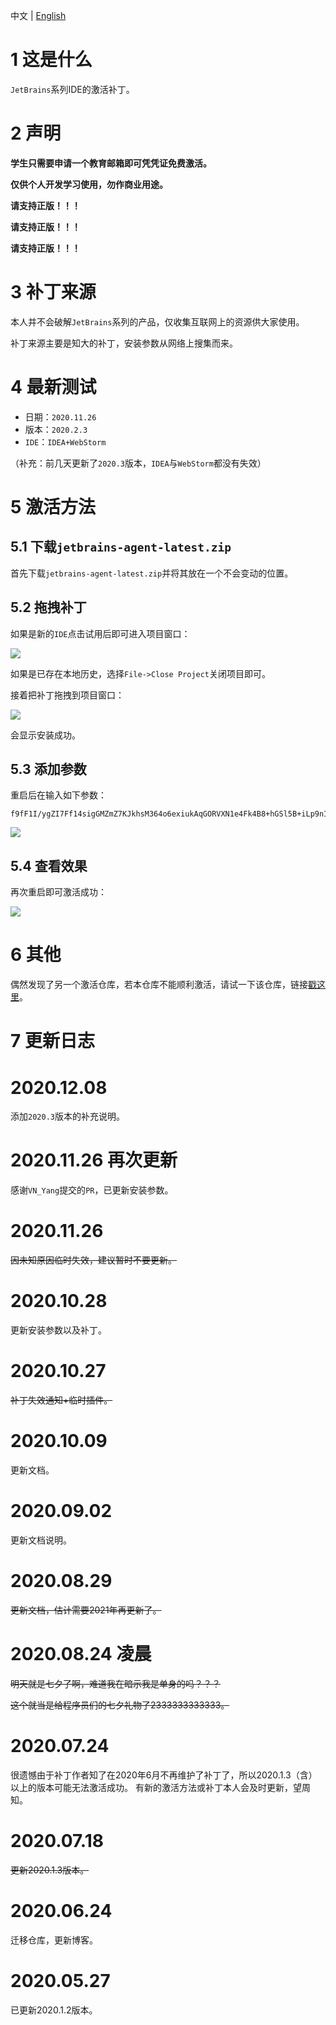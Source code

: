 中文 | [English](https://github.com/2293736867/JetBrainsActivation/blob/master/README_en.md)

# 1 这是什么

`JetBrains`系列IDE的激活补丁。

# 2 声明

**学生只需要申请一个教育邮箱即可凭凭证免费激活。**

**仅供个人开发学习使用，勿作商业用途。**

**请支持正版！！！**

**请支持正版！！！**

**请支持正版！！！**

# 3 补丁来源

本人并不会破解`JetBrains`系列的产品，仅收集互联网上的资源供大家使用。

补丁来源主要是知大的补丁，安装参数从网络上搜集而来。

# 4 最新测试

- 日期：`2020.11.26`
- 版本：`2020.2.3`
- `IDE`：`IDEA+WebStorm`

（补充：前几天更新了`2020.3`版本，`IDEA`与`WebStorm`都没有失效）

# 5 激活方法

## 5.1 下载`jetbrains-agent-latest.zip`

首先下载`jetbrains-agent-latest.zip`并将其放在一个不会变动的位置。

## 5.2 拖拽补丁

如果是新的`IDE`点击试用后即可进入项目窗口：

![](https://github.com/2293736867/JetBrainsActivation/blob/master/img/1.png)

如果是已存在本地历史，选择`File->Close Project`关闭项目即可。

接着把补丁拖拽到项目窗口：

![](https://github.com/2293736867/JetBrainsActivation/blob/master/img/2.png)

会显示安装成功。

## 5.3 添加参数

重启后在输入如下参数：
```
f9fF1I/ygZI7Ff14sigGMZmZ7KJkhsM364o6exiukAqGORVXN1e4Fk4B8+hGSl5B+iLp9nIA2pSNhNGlxnDgSV3xC85CGVvWY9SWa+ECeWhJZ1+hitDPCNw5lKaRBnxIKhAfQ3aJl4S5WmrOkfKoIuz3UXVoX7hZGxofqQtzfuc
```
![](https://github.com/2293736867/JetBrainsActivation/blob/master/img/3.png)

## 5.4 查看效果

再次重启即可激活成功：

![](https://github.com/2293736867/JetBrainsActivation/blob/master/img/4.png)

# 6 其他

偶然发现了另一个激活仓库，若本仓库不能顺利激活，请试一下该仓库，链接[戳这里](https://github.com/8pig/jetbrains-crack)。

# 7 更新日志

# 2020.12.08

添加`2020.3`版本的补充说明。

# 2020.11.26 再次更新

感谢`VN_Yang`提交的`PR`，已更新安装参数。

# 2020.11.26

~~因未知原因临时失效，建议暂时不要更新。~~

# 2020.10.28

更新安装参数以及补丁。

# 2020.10.27

~~补丁失效通知+临时插件。~~

# 2020.10.09

更新文档。

# 2020.09.02

更新文档说明。

# 2020.08.29

~~更新文档，估计需要2021年再更新了。~~

# 2020.08.24 凌晨

~~明天就是七夕了啊，难道我在暗示我是单身的吗？？？~~

~~这个就当是给程序员们的七夕礼物了2333333333333。~~

# 2020.07.24

很遗憾由于补丁作者知了在2020年6月不再维护了补丁了，所以2020.1.3（含）以上的版本可能无法激活成功。
有新的激活方法或补丁本人会及时更新，望周知。

# 2020.07.18

~~更新2020.1.3版本。~~

# 2020.06.24

迁移仓库，更新博客。

# 2020.05.27

已更新2020.1.2版本。
